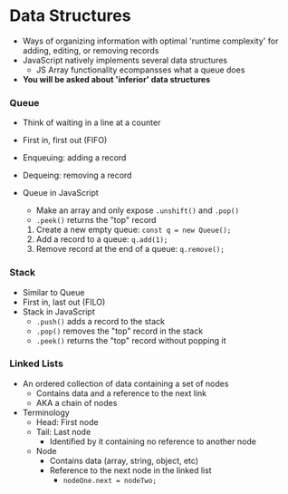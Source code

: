 # Data Structures

- Ways of organizing information with optimal 'runtime complexity' for adding, editing, or removing records
- JavaScript natively implements several data structures
  * JS Array functionality ecompansses what a queue does
- **You will be asked about 'inferior' data structures**

### Queue

- Think of waiting in a line at a counter
- First in, first out (FIFO)
- Enqueuing: adding a record
- Dequeing: removing a record
- Queue in JavaScript
  * Make an array and only expose `.unshift()` and `.pop()`
  * `.peek()` returns the "top" record
  
  1.  Create a new empty queue: `const q = new Queue();`
  2.  Add a record to a queue: `q.add(1);`
  3.  Remove record at the end of a queue: `q.remove();`

### Stack

- Similar to Queue
- First in, last out (FILO)
- Stack in JavaScript
  * `.push()` adds a record to the stack
  * `.pop()` removes the "top" record in the stack
  * `.peek()` returns the "top" record without popping it

### Linked Lists

  - An ordered collection of data containing a set of nodes
    * Contains data and a reference to the next link
    * AKA a chain of nodes
  - Terminology
    * Head: First node
    * Tail: Last node
      - Identified by it containing no reference to another node
    * Node
      - Contains data (array, string, object, etc)
      - Reference to the next node in the linked list
        * `nodeOne.next = nodeTwo;`
  